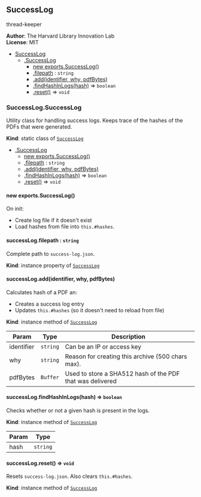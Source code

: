 <a name="utils.module_SuccessLog"></a>

## SuccessLog
thread-keeper

**Author**: The Harvard Library Innovation Lab  
**License**: MIT  

* [SuccessLog](#utils.module_SuccessLog)
    * [.SuccessLog](#utils.module_SuccessLog.SuccessLog)
        * [new exports.SuccessLog()](#new_utils.module_SuccessLog.SuccessLog_new)
        * [.filepath](#utils.module_SuccessLog.SuccessLog+filepath) : <code>string</code>
        * [.add(identifier, why, pdfBytes)](#utils.module_SuccessLog.SuccessLog+add)
        * [.findHashInLogs(hash)](#utils.module_SuccessLog.SuccessLog+findHashInLogs) ⇒ <code>boolean</code>
        * [.reset()](#utils.module_SuccessLog.SuccessLog+reset) ⇒ <code>void</code>

<a name="utils.module_SuccessLog.SuccessLog"></a>

### SuccessLog.SuccessLog
Utility class for handling success logs. Keeps trace of the hashes of the PDFs that were generated.

**Kind**: static class of [<code>SuccessLog</code>](#utils.module_SuccessLog)  

* [.SuccessLog](#utils.module_SuccessLog.SuccessLog)
    * [new exports.SuccessLog()](#new_utils.module_SuccessLog.SuccessLog_new)
    * [.filepath](#utils.module_SuccessLog.SuccessLog+filepath) : <code>string</code>
    * [.add(identifier, why, pdfBytes)](#utils.module_SuccessLog.SuccessLog+add)
    * [.findHashInLogs(hash)](#utils.module_SuccessLog.SuccessLog+findHashInLogs) ⇒ <code>boolean</code>
    * [.reset()](#utils.module_SuccessLog.SuccessLog+reset) ⇒ <code>void</code>

<a name="new_utils.module_SuccessLog.SuccessLog_new"></a>

#### new exports.SuccessLog()
On init:
- Create log file if it doesn't exist
- Load hashes from file into `this.#hashes`.

<a name="utils.module_SuccessLog.SuccessLog+filepath"></a>

#### successLog.filepath : <code>string</code>
Complete path to `success-log.json`.

**Kind**: instance property of [<code>SuccessLog</code>](#utils.module_SuccessLog.SuccessLog)  
<a name="utils.module_SuccessLog.SuccessLog+add"></a>

#### successLog.add(identifier, why, pdfBytes)
Calculates hash of a PDF an:
- Creates a success log entry
- Updates `this.#hashes` (so it doesn't need to reload from file)

**Kind**: instance method of [<code>SuccessLog</code>](#utils.module_SuccessLog.SuccessLog)  

| Param | Type | Description |
| --- | --- | --- |
| identifier | <code>string</code> | Can be an IP or access key |
| why | <code>string</code> | Reason for creating this archive (500 chars max). |
| pdfBytes | <code>Buffer</code> | Used to store a SHA512 hash of the PDF that was delivered |

<a name="utils.module_SuccessLog.SuccessLog+findHashInLogs"></a>

#### successLog.findHashInLogs(hash) ⇒ <code>boolean</code>
Checks whether or not a given hash is present in the logs.

**Kind**: instance method of [<code>SuccessLog</code>](#utils.module_SuccessLog.SuccessLog)  

| Param | Type |
| --- | --- |
| hash | <code>string</code> | 

<a name="utils.module_SuccessLog.SuccessLog+reset"></a>

#### successLog.reset() ⇒ <code>void</code>
Resets `success-log.json`.
Also clears `this.#hashes`.

**Kind**: instance method of [<code>SuccessLog</code>](#utils.module_SuccessLog.SuccessLog)  
